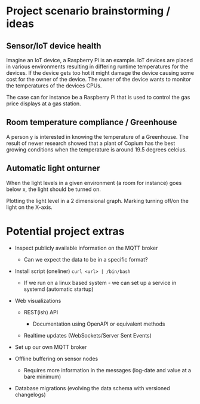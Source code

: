 # Project scenario brainstorming / ideas

## Sensor/IoT device health

Imagine an IoT device, a Raspberry Pi is an example. 
IoT devices are placed in various environments resulting in differing runtime temperatures for the devices. 
If the device gets too hot it might damage the device causing some cost for the owner of the device. 
The owner of the device wants to monitor the temperatures of the devices CPUs.


The case can for instance be a Raspberry Pi that is used to control the gas price displays at a gas station.


## Room temperature compliance / Greenhouse

A person y is interested in knowing the temperature of a Greenhouse. 
The result of newer research showed that a plant of Copium has the best growing conditions when the temperature is around 19.5 degrees celcius.


## Automatic light onturner

When the light levels in a given environment (a room for instance) goes below x, the light should be turned on.


Plotting the light level in a 2 dimensional graph. 
Marking turning off/on the light on the X-axis.


# Potential project extras

- Inspect publicly available information on the MQTT broker
  - Can we expect the data to be in a specific format? 

- Install script (oneliner) `curl <url> | /bin/bash`
  - If we run on a linux based system - we can set up a service in systemd (automatic startup)

- Web visualizations
  - REST(ish) API
    - Documentation using OpenAPI or equivalent methods

  - Realtime updates (WebSockets/Server Sent Events)

- Set up our own MQTT broker

- Offline buffering on sensor nodes
  - Requires more information in the messages (log-date and value at a bare minimum)

- Database migrations (evolving the data schema with versioned changelogs)

